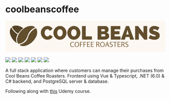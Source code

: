 # coolbeanscoffee
![](/coolbeanscoffee.frontend/src/assets/logo2.png)


![](https://img.shields.io/badge/.NET-512BD4?style=for-the-badge&logo=dotnet&logoColor=white)
![](https://img.shields.io/badge/Vue.js-35495E?style=for-the-badge&logo=vuedotjs&logoColor=4FC08D)
![](https://img.shields.io/badge/PostgreSQL-316192?style=for-the-badge&logo=postgresql&logoColor=white)
![](https://img.shields.io/badge/TypeScript-007ACC?style=for-the-badge&logo=typescript&logoColor=white)
![](https://img.shields.io/badge/C%23-239120?style=for-the-badge&logo=c-sharp&logoColor=white)
![](https://img.shields.io/badge/Sass-CC6699?style=for-the-badge&logo=sass&logoColor=white)
![](https://img.shields.io/badge/Canva-%2300C4CC.svg?&style=for-the-badge&logo=Canva&logoColor=white)

A full stack application where customers can manage their purchases from Cool Beans Coffee Roasters. Frontend using Vue & Typescript, .NET (6.0) & C# backend, and PostgreSQL server & database.

Following along with [this](https://www.udemy.com/course/learn-full-stack-vue-net-core-postgres/learn/lecture/19015668#overview) Udemy course.
